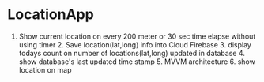 # LocationApp
1. Show current location on every 200 meter or 30 sec time elapse without using timer 2. Save location(lat,long) info into Cloud Firebase 3. display todays count on number of locations(lat,long) updated in database 4. show database's last updated time stamp 5. MVVM architecture 6. show location on map 

